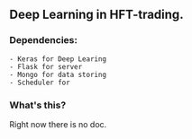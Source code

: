 ## Deep Learning in HFT-trading.
### Dependencies:
    - Keras for Deep Learing
    - Flask for server
    - Mongo for data storing
    - Scheduler for

### What's this?
Right now there is no doc.
